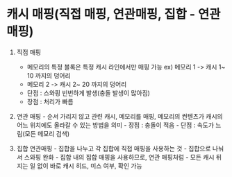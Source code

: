# 캐시 매핑(직접 매핑, 연관매핑, 집합 - 연관매핑)

1. 직접 매핑
    - 메모리의 특정 블록은 특정 캐시 라인에서만 매핑 가능
        ex) 메모리 1 -> 캐시 1~ 10 까지의 덩어리
    - 메모리 2 -> 캐시 2~ 20 까지의 덩어리
    - 단점 : 스와핑 빈번하게 발생(충돌 발생이 많아짐)
    - 장점 : 처리가 빠름

2. 연관 매핑
        - 순서 가리지 않고 관련 캐시, 메모리를 매핑, 메모리의 컨텐츠가 캐시의 어느 위치에도 올라갈 수 있는 방법을 의미
        - 장점 : 충돌이 적음
        - 단점 : 속도가 느림(모든 메모리 검색)

3. 집합 연관매핑
        - 집합을 나누고 각 집합에 직접 매핑을 사용하는 것
        - 집합으로 나눠서 스와핑 완화
        - 집합 내의 집합 매핑을 사용하므로, 연관 매핑처럼
        - 모든 캐시 뒤지는 일 없이 바로 캐시 히드, 미스 여부, 확인 가능
